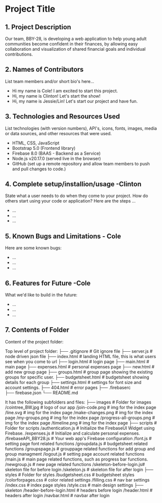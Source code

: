 # Project Title

## 1. Project Description
Our team, BBY-28, is developing a web application to help young adult communities become confident in their finances, by allowing easy collaboration and visualization of shared financial goals and individual contributions.

## 2. Names of Contributors
List team members and/or short bio's here... 
* Hi my name is Cole! I am excited to start this project.
* Hi, my name is Clinton! Let's start the show!
* Hi, my name is Jessie/Lin! Let's start our project and have fun.

## 3. Technologies and Resources Used
List technologies (with version numbers), API's, icons, fonts, images, media or data sources, and other resources that were used.
* HTML, CSS, JavaScript
* Bootstrap 5.0 (Frontend library)
* Firebase 8.0 (BAAS - Backend as a Service)
* Node.js v20.17.0 (served live in the browser)
* GitHub (set up a remote repository and allow team members to push and pull changes to code.)


## 4. Complete setup/installion/usage -Clinton
State what a user needs to do when they come to your project.  How do others start using your code or application?
Here are the steps ...
* ...
* ...
* ...

## 5. Known Bugs and Limitations - Cole
Here are some known bugs:
* ...
* ...
* ...

## 6. Features for Future -Cole
What we'd like to build in the future:
* ...
* ...
* ...
	
## 7. Contents of Folder
Content of the project folder:

 Top level of project folder: 
├── .gitignore               # Git ignore file
├── server.js                # node driven json file
├── index.html               # landing HTML file, this is what users see when you come to url
├── login.html               # login page
├── main.html                # main page
├── expenses.html            # personal expenses page
├── new.html                 # add new group page
├── groups.html              # group page showing the existing groups for specific user.
├── budgetsheet.html         # budgetsheet showing details for each group
├── settings.html            # settings for font size and account settings.
├── 404.html                 # error pages
├── .firebaserc              
├── firebase.json
└── README.md

It has the following subfolders and files:
├── images                   # Folder for images
    /cointree_BW.jpg         # logo of our app
    /join-code.png           # img for the index page
    /line.svg                # img for the index page
    /make-changes.png        # img for the index page
    /my-groups.png           # img for the index page 
    /progress-all-groups.png # img for the index page
    /timeline.png            # img for the index page
├── scripts                  # Folder for scripts
    /authentication.js       # Initialize the FirebaseUI Widget using Firebase.
    /expenses.js             # Initialize and calculate personal expenses.
    /firebaseAPI_BBY28.js    # Your web app's Firebase configuration
    /font.js                 # setting page font related functions
    /groupdata.js            # budgetsheet related functions
    /groupspage.js           # grouppage related functions for add group and group managment
    /logout.js               # setting page account related functions
    /main.js                 # main page related functions, such as progress bar functions.
    /newgroup.js             # new page related functions
    /skeleton-before-login.js# skeleton file for before login
    /skeleton.js             # skeleton file for after login
├── styles                   # Folder for styles
    /budgetsheet.css         # budgetsheet styles
    /colorforpages.css       # color related settings
    /filling.css             # nav bar settings
    /index.css               # index page styles
    /style.css               # main design settings
├── skeleton
    /header-before-login.html # headers before login
    /header.html              # headers after login
    /navbar.html              # navbar after login


